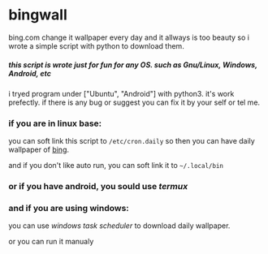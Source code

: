 # bingwall
bing.com change it wallpaper every day and it allways is too beauty so i wrote a simple script with python to download them.

##### this script is wrote just for fun for any OS. such as Gnu/Linux, Windows, Android, etc

i tryed program under ["Ubuntu", "Android"] with python3. it's work prefectly.
if there is any bug or suggest you can fix it by your self or tel me.

### if you are in linux base:
you can soft link this script to `/etc/cron.daily` so then you can have daily wallpaper of [bing](https://www.bing.com).

and if you don't like auto run, you can soft link it to `~/.local/bin`

### or if you have android, you sould use _termux_

### and if you are using windows:
you can use *windows task scheduler* to download daily wallpaper.

or you can run it manualy